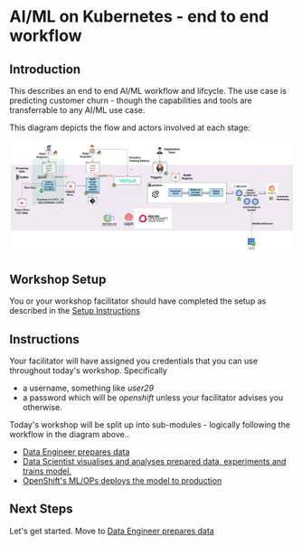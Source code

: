 # AI/ML on Kubernetes - end to end workflow

## Introduction
This describes an end to end AI/ML workflow and lifcycle. The use case is predicting customer churn - though the capabilities and tools are transferrable to any AI/ML use case.

This diagram depicts the flow and actors involved at each stage:

![](images/1-FM-ML-Workshop-v2.png)



## Workshop Setup
You or your workshop facilitator should have completed the setup as described in the [Setup Instructions](setup-v2.md) 

## Instructions
Your facilitator will have assigned you credentials that you can use throughout today's workshop. Specifically 
- a username, something like _*user29*_
- a password which will be _openshift_ unless your facilitator advises you otherwise.

Today's workshop will be split up into sub-modules - logically following the workflow in the diagram above.. 
- [Data Engineer prepares data](workshop-1-data-engineer.md)
- [Data Scientist visualises and analyses prepared data, experiments and trains model.](workshop-2-3-4-data-science.md)
- [OpenShift's ML/OPs deploys the model to production](workshop-5-deployment.md)


## Next Steps

Let's get started. Move to [Data Engineer prepares data](workshop-1-data-engineer.md)

